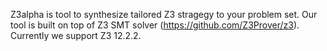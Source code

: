 Z3alpha is tool to synthesize tailored Z3 stragegy to your problem set.
Our tool is built on top of Z3 SMT solver (https://github.com/Z3Prover/z3). Currently we support Z3 12.2.2.

